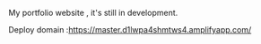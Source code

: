 My portfolio website , it's still in development.

Deploy domain :https://master.d1lwpa4shmtws4.amplifyapp.com/
